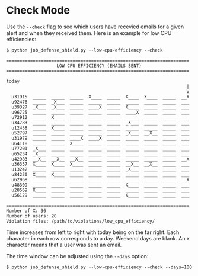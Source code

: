 # Check Mode

Use the `--check` flag to see which users have recevied emails for a given alert and when they received them.
Here is an example for low CPU efficiencies:

```
$ python job_defense_shield.py --low-cpu-efficiency --check

=====================================================================
                   LOW CPU EFFICIENCY (EMAILS SENT)                  
=====================================================================
                                                                  today
                                                                    |
                                                                    V
  u31915  _____  _____  _____  X____  _____  X____  X____  _____  __X
  u92476  _____  _X___  _____  _____  _____  _____  _____  _____  ___
  u39327  _X___  _X___  _____  ____X  _____  X____  _____  _____  ___
  u96725  _____  _____  _____  _____  _____  ____X  _____  _____  ___
  u72912  _____  X____  _____  _____  _____  _____  _____  _____  ___
  u34783  _____  _____  _____  _____  _____  _X___  _____  _____  ___
  u12458  _____  X____  _____  _____  _____  _____  _____  _____  ___
  u52797  _____  _____  _____  _____  _____  _X___  __X__  _____  ___
  u31979  _____  _____  ____X  ____X  _____  _____  _____  _____  ___
  u64118  _____  _____  X____  _____  _____  _____  _____  _____  ___
  u77201  _X___  _____  _____  _____  _____  _____  _____  _____  ___
  u65254  _X___  _____  _____  _____  _____  _____  _____  _____  ___
  u42983  __X__  __X__  __X__  _____  _____  _____  _____  _____  __X
  u36357  X____  X____  X____  _____  _____  __X__  __X__  _____  ___
  u13242  _____  _____  _____  _____  _____  _X___  _____  _____  ___
  u84230  X____  X____  _____  _____  _____  _____  _____  _____  ___
  u62968  _____  _____  _____  _____  _____  _____  _____  _____  __X
  u48309  _____  _____  _____  _____  _____  X____  _____  _____  ___
  u28569  X____  _____  _____  _____  _____  _____  _____  _____  ___
  u56129  _____  _____  _____  _____  _____  X____  _____  _____  ___

=====================================================================
Number of X: 36
Number of users: 20
Violation files: /path/to/violations/low_cpu_efficiency/
```

Time increases from left to right with today being on the far right.
Each character in each row corresponds to a day. Weekend days are blank.
An `X` character means that a user was sent an email.


The time window can be adjusted using the `--days` option:

```
$ python job_defense_shield.py --low-cpu-efficiency --check --days=100
```
